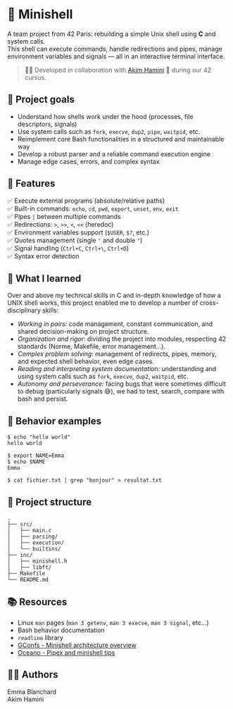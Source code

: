 # 🐚 Minishell

A team project from 42 Paris: rebuilding a simple Unix shell using **C** and system calls.  
This shell can execute commands, handle redirections and pipes, manage environment variables and signals — all in an interactive terminal interface.

> 🧑‍💻 Developed in collaboration with [Akim Hamini](https://github.com/akim775) 👥 during our 42 cursus.  

## 🚀 Project goals

- Understand how shells work under the hood (processes, file descriptors, signals)
- Use system calls such as `fork`, `execve`, `dup2`, `pipe`, `waitpid`, etc.
- Reimplement core Bash functionalities in a structured and maintainable way
- Develop a robust parser and a reliable command execution engine
- Manage edge cases, errors, and complex syntax

## 🔧 Features

✅ Execute external programs (absolute/relative paths)  
✅ Built-in commands: `echo`, `cd`, `pwd`, `export`, `unset`, `env`, `exit`  
✅ Pipes `|` between multiple commands  
✅ Redirections: `>`, `>>`, `<`, `<<` (heredoc)  
✅ Environment variables support (`$USER`, `$?`, etc.)  
✅ Quotes management (single `'` and double `"`)  
✅ Signal handling (`Ctrl+C`, `Ctrl+\`, `Ctrl+D`)  
✅ Syntax error detection

## 🧠 What I learned
Over and above my technical skills in C and in-depth knowledge of how a UNIX shell works, this project enabled me to develop a number of cross-disciplinary skills:
- *Working in pairs:* code management, constant communication, and shared decision-making on project structure.
- *Organization and rigor:* dividing the project into modules, respecting 42 standards (Norme, Makefile, error management...).
- *Complex problem solving:* management of redirects, pipes, memory, and expected shell behavior, even edge cases.
- *Reading and interpreting system documentation:* understanding and using system calls such as `fork`, `execve`, `dup2`, `waitpid`, etc.
- *Autonomy and perseverance:* facing bugs that were sometimes difficult to debug (particularly signals 😅), we had to test, search, compare with bash and persist.

## 🧪 Behavior examples
```
$ echo "hello world"
hello world

$ export NAME=Emma
$ echo $NAME
Emma

$ cat fichier.txt | grep "bonjour" > resultat.txt
```

## 📁 Project structure
```
.
├── src/
│   ├── main.c
│   ├── parsing/
│   ├── execution/
│   └── builtins/
├── inc/
│   ├── minishell.h
│   ├── libft/
├── Makefile
└── README.md
```

## 📚 Resources
- Linux `man` pages (`man 3 getenv`, `man 3 execve`, `man 3 signal`, etc...)
- Bash behavior documentation
- `readline` library
- [GConfs - Minishell architecture overview](https://www.youtube.com/watch?v=oIFRiwFRSRY&ab_channel=GConfs)
- [Oceano - Pipex and minishell tips](https://www.youtube.com/watch?v=yTR00r8vBH8&t=415s&ab_channel=Oceano)

## 👨‍💻 Authors
Emma Blanchard  
Akim Hamini
